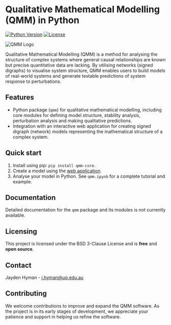 # Qualitative Mathematical Modelling (QMM) in Python

[![Python Version](https://img.shields.io/badge/python-3.9%2B-blue)](https://www.python.org/)
[![License](https://img.shields.io/badge/License-BSD%203--Clause-blue.svg)](https://opensource.org/licenses/BSD-3-Clause)

![QMM Logo](logo.png)

Qualitative Mathematical Modelling (QMM) is a method for analysing the structure of complex systems where general causal relationships are known but precise quantitative data are lacking. By utilising networks (signed digraphs) to visualise system structure, QMM enables users to build models of real-world systems and generate testable predictions of system response to perturbations.

## Features

- Python package (`qmm`) for qualitative mathematical modelling, including core modules for defining model structure, stability analysis, perturbation analysis and making qualitative predictions.
- Integration with an interactive web application for creating signed digraph (network) models representing the mathematical structure of a complex system.

## Quick start

1. Install using pip: ```pip install qmm-core```.
2. Create a model using the [web application](https://dev.d1u6yx7pe96k0m.amplifyapp.com/).
3. Analyse your model in Python. See `qmm.ipynb` for a complete tutorial and example.

## Documentation

Detailed documentation for the `qmm` package and its modules is not currently available.

## Licensing

This project is licensed under the BSD 3-Clause License and is **free** and **open source**.

## Contact

Jayden Hyman - <j.hyman@uq.edu.au>

## Contributing

We welcome contributions to improve and expand the QMM software. As the project is in its early stages of development, we appreciate your patience and support in helping us refine the software.
